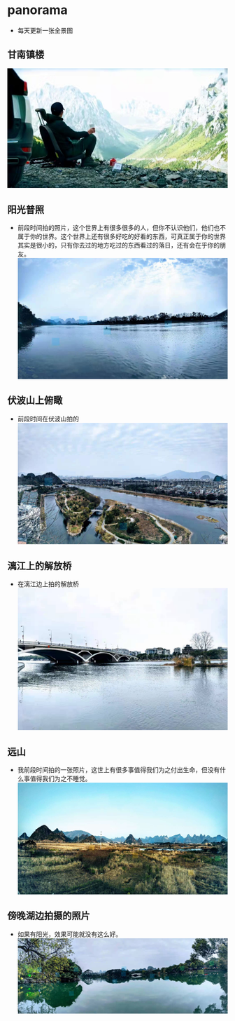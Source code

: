 # panorama

* 每天更新一张全景图
## 甘南镇楼
![甘南](./panorama/gannan.jpg)

## 阳光普照
* 前段时间拍的照片，这个世界上有很多很多的人，但你不认识他们，他们也不属于你的世界。这个世界上还有很多好吃的好看的东西，可真正属于你的世界其实是很小的，只有你去过的地方吃过的东西看过的落日，还有会在乎你的朋友。 
![阳光普照](./panorama/puzhao.jpg)

## 伏波山上俯瞰
* 前段时间在伏波山拍的
![降伏波涛](./panorama/fuboshan.jpg)

## 漓江上的解放桥
* 在漓江边上拍的解放桥
  ![解放桥](./panorama/jiefangqiao.jpg)

## 远山
* 我前段时间拍的一张照片，这世上有很多事值得我们为之付出生命，但没有什么事值得我们为之不睡觉。
  ![远山](./panorama/yuanshan.jpg) 

## 傍晚湖边拍摄的照片
* 如果有阳光，效果可能就没有这么好。
  ![湖边](./panorama/bangwanhubianpaishe.jpg)